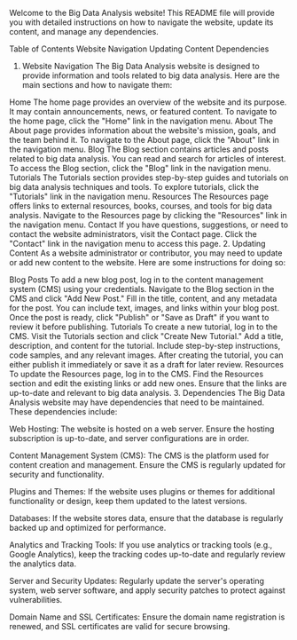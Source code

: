 Welcome to the Big Data Analysis website! This README file will provide you with detailed instructions on how to navigate the website, update its content, and manage any dependencies.

Table of Contents
Website Navigation
Updating Content
Dependencies
1. Website Navigation
The Big Data Analysis website is designed to provide information and tools related to big data analysis. Here are the main sections and how to navigate them:

Home
The home page provides an overview of the website and its purpose.
It may contain announcements, news, or featured content.
To navigate to the home page, click the "Home" link in the navigation menu.
About
The About page provides information about the website's mission, goals, and the team behind it.
To navigate to the About page, click the "About" link in the navigation menu.
Blog
The Blog section contains articles and posts related to big data analysis.
You can read and search for articles of interest.
To access the Blog section, click the "Blog" link in the navigation menu.
Tutorials
The Tutorials section provides step-by-step guides and tutorials on big data analysis techniques and tools.
To explore tutorials, click the "Tutorials" link in the navigation menu.
Resources
The Resources page offers links to external resources, books, courses, and tools for big data analysis.
Navigate to the Resources page by clicking the "Resources" link in the navigation menu.
Contact
If you have questions, suggestions, or need to contact the website administrators, visit the Contact page.
Click the "Contact" link in the navigation menu to access this page.
2. Updating Content
As a website administrator or contributor, you may need to update or add new content to the website. Here are some instructions for doing so:

Blog Posts
To add a new blog post, log in to the content management system (CMS) using your credentials.
Navigate to the Blog section in the CMS and click "Add New Post."
Fill in the title, content, and any metadata for the post.
You can include text, images, and links within your blog post.
Once the post is ready, click "Publish" or "Save as Draft" if you want to review it before publishing.
Tutorials
To create a new tutorial, log in to the CMS.
Visit the Tutorials section and click "Create New Tutorial."
Add a title, description, and content for the tutorial.
Include step-by-step instructions, code samples, and any relevant images.
After creating the tutorial, you can either publish it immediately or save it as a draft for later review.
Resources
To update the Resources page, log in to the CMS.
Find the Resources section and edit the existing links or add new ones.
Ensure that the links are up-to-date and relevant to big data analysis.
3. Dependencies
The Big Data Analysis website may have dependencies that need to be maintained. These dependencies include:

Web Hosting: The website is hosted on a web server. Ensure the hosting subscription is up-to-date, and server configurations are in order.

Content Management System (CMS): The CMS is the platform used for content creation and management. Ensure the CMS is regularly updated for security and functionality.

Plugins and Themes: If the website uses plugins or themes for additional functionality or design, keep them updated to the latest versions.

Databases: If the website stores data, ensure that the database is regularly backed up and optimized for performance.

Analytics and Tracking Tools: If you use analytics or tracking tools (e.g., Google Analytics), keep the tracking codes up-to-date and regularly review the analytics data.

Server and Security Updates: Regularly update the server's operating system, web server software, and apply security patches to protect against vulnerabilities.

Domain Name and SSL Certificates: Ensure the domain name registration is renewed, and SSL certificates are valid for secure browsing.
